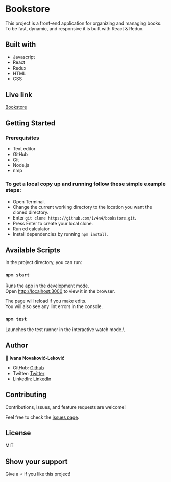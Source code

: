 # Bookstore
This project is a front-end application for organizing and managing books. To be fast, dynamic, and responsive it is built with React & Redux.

## Built with
- Javascript
- React
- Redux
- HTML
- CSS

## Live link
[Bookstore](https://floating-plateau-62699.herokuapp.com/)

## Getting Started

### Prerequisites
- Text editor
- GitHub
- Git
- Node.js
- nmp

### To get a local copy up and running follow these simple example steps:

- Open Terminal.
- Change the current working directory to the location you want the cloned directory.
- Enter `git clone https://github.com/1v4n4/bookstore.git`.
- Press Enter to create your local clone.
- Run cd calculator
- Install dependencies by running `npm install`.

## Available Scripts

In the project directory, you can run:

### `npm start`

Runs the app in the development mode.\
Open [http://localhost:3000](http://localhost:3000) to view it in the browser.

The page will reload if you make edits.\
You will also see any lint errors in the console.

### `npm test`

Launches the test runner in the interactive watch mode.\



## Author
👤 **Ivana Novaković-Leković**

- GitHub: [Github](https://github.com/1v4n4)
- Twitter: [Twitter](https://twitter.com/codeIv1)
- LinkedIn: [LinkedIn](https://www.linkedin.com/in/1v4n4/)

## Contributing

Contributions, issues, and feature requests are welcome!

Feel free to check the [issues page](https://github.com/1v4n4/bookstore/issues).

## License
MIT

## Show your support

Give a ⭐️ if you like this project!
